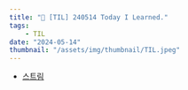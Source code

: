 ```yaml
---
title: "📝 [TIL] 240514 Today I Learned."
tags:
    - TIL
date: "2024-05-14"
thumbnail: "/assets/img/thumbnail/TIL.jpeg"
---
```


- [스트림](https://www.devkobe24.com/Backend/Java/2024-05-14-Stream.html)
